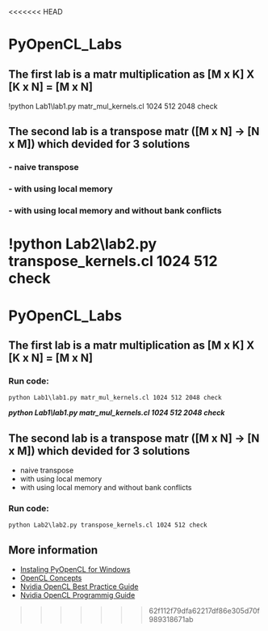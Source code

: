 <<<<<<< HEAD
# PyOpenCL_Labs

## The first lab is a matr multiplication as [M x K] X [K x N] = [M x N]

!python Lab1\lab1.py matr_mul_kernels.cl 1024 512 2048 check

## The second lab is a transpose matr ([M x N] -> [N x M]) which devided for 3 solutions

### - naive transpose
### - with using local memory
### - with using local memory and without bank conflicts

!python Lab2\lab2.py transpose_kernels.cl 1024 512 check
=======
# PyOpenCL_Labs

## The first lab is a matr multiplication as [M x K] X [K x N] = [M x N]

### Run code:

```
python Lab1\lab1.py matr_mul_kernels.cl 1024 512 2048 check
```

***python Lab1\lab1.py matr_mul_kernels.cl 1024 512 2048 check***

## The second lab is a transpose matr ([M x N] -> [N x M]) which devided for 3 solutions

* naive transpose
* with using local memory
* with using local memory and without bank conflicts

### Run code:
```
python Lab2\lab2.py transpose_kernels.cl 1024 512 check
```


## More information
* [Instaling PyOpenCL for Windows](https://wiki.tiker.net/PyOpenCL/Installation/Windows/#installing-pyopencl-on-windows)
* [OpenCL Concepts](https://sites.google.com/site/csc8820/opencl-basics/opencl-concepts)
* [Nvidia OpenCL Best Practice Guide](https://www.nvidia.com/content/cudazone/CUDABrowser/downloads/papers/NVIDIA_OpenCL_BestPracticesGuide.pdf)
* [Nvidia OpenCL Programmig Guide](http://developer.download.nvidia.com/compute/DevZone/docs/html/OpenCL/doc/OpenCL_Programming_Guide.pdf)
>>>>>>> 62f112f79dfa62217df86e305d70f989318671ab
